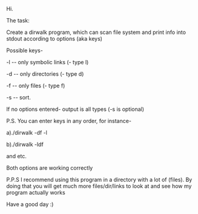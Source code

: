 Hi.

The task:

Create a dirwalk program, which can scan file system and print info into stdout according to options (aka keys)

Possible keys-

-l -- only symbolic links (- type l)

-d -- only directories (- type d)

-f -- only files (- type f)

-s -- sort.

If no options entered- output is all types (-s is optional)



P.S.  You can enter keys in any order, for instance-

a)./dirwalk -df -l

b)./dirwalk -ldf 

and etc.

Both options are working correctly

P.P.S  I recommend using this program in a directory with a lot of (files). By doing that you will get much more files/dir/links to look at and see how my program actually works

Have a good day :)
